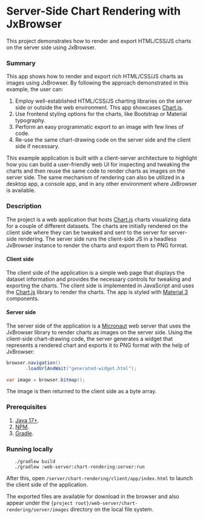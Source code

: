 # Server-Side Chart Rendering with JxBrowser

This project demonstrates how to render and export HTML/CSS/JS charts 
on the server side using JxBrowser.

### Summary

This app shows how to render and export rich HTML/CSS/JS charts as images using JxBrowser.
By following the approach demonstrated in this example, the user can:

1. Employ well-established HTML/CSS/JS charting libraries on the server side or
   outside the web environment. This app showcases [Chart.js][chart.js].
2. Use frontend styling options for the charts, like Bootstrap or Material typography.
3. Perform an easy programmatic export to an image with few lines of code.
4. Re-use the same chart-drawing code on the server side and the client side 
   if necessary.

This example application is built with a client-server architecture to highlight 
how you can build a user-friendly web UI for inspecting and tweaking the charts 
and then reuse the same code to render charts as images on the server side. The 
same mechanism of rendering can also be utilized in a desktop app, a console app,
and in any other environment where JxBrowser is available.

### Description

The project is a web application that hosts [Chart.js][chart.js] charts visualizing data 
for a couple of different datasets. The charts are initially rendered on the client side 
where they can be tweaked and sent to the server for server-side rendering. The server side 
runs the client-side JS in a headless JxBrowser instance to render the charts and export 
them to PNG format.

#### Client side

The client side of the application is a simple web page that displays the dataset 
information and provides the necessary controls for tweaking and exporting the charts. 
The client side is implemented in JavaScript and uses the [Chart.js][chart.js] library 
to render the charts. The app is styled with [Material 3][material] components.

#### Server side

The server side of the application is a [Micronaut][micronaut] web server that 
uses the JxBrowser library to render charts as images on the server side. Using 
the client-side chart-drawing code, the server generates a widget that represents 
a rendered chart and exports it to PNG format with the help of JxBrowser:
```java
browser.navigation()
       .loadUrlAndWait("generated-widget.html");
       
var image = browser.bitmap();       
```
The image is then returned to the client side as a byte array.

### Prerequisites
1. [Java 17+][java].
2. [NPM][npm].
3. [Gradle][gradle].

### Running locally
```shell
   ./gradlew build
   ./gradlew :web-server:chart-rendering:server:run
```
After this, open `/server/chart-rendering/client/app/index.html` to launch 
the client side of the application.

The exported files are available for download in the browser and also appear 
under the `{project root}/web-server/chart-rendering/server/images` directory 
on the local file system.

[chart.js]: https://www.chartjs.org/
[material]: https://m3.material.io/
[micronaut]: https://micronaut.io/
[java]: https://www.azul.com/downloads/#zulu
[npm]: https://nodejs.org/en/download
[gradle]: https://gradle.org/install

